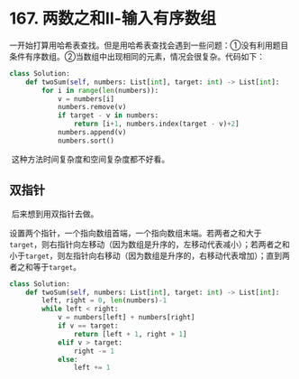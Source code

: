# 167. 两数之和Ⅱ-输入有序数组

​		一开始打算用哈希表查找。但是用哈希表查找会遇到一些问题：①没有利用题目条件有序数组。②当数组中出现相同的元素，情况会很复杂。代码如下：

```python
class Solution:
    def twoSum(self, numbers: List[int], target: int) -> List[int]:
        for i in range(len(numbers)):
            v = numbers[i]
            numbers.remove(v)
            if target - v in numbers:
                return [i+1, numbers.index(target - v)+2]
            numbers.append(v)
            numbers.sort()
```

​		这种方法时间复杂度和空间复杂度都不好看。

## 双指针

​		后来想到用双指针去做。

​		设置两个指针，一个指向数组首端，一个指向数组末端。若两者之和大于`target`，则右指针向左移动（因为数组是升序的，左移动代表减小）；若两者之和小于`target`，则左指针向右移动（因为数组是升序的，右移动代表增加）；直到两者之和等于`target`。

```python
class Solution:
    def twoSum(self, numbers: List[int], target: int) -> List[int]:
        left, right = 0, len(numbers)-1
        while left < right:
            v = numbers[left] + numbers[right]
            if v == target:
                return [left + 1, right + 1]
            elif v > target:
                right -= 1
            else:
                left += 1
```

